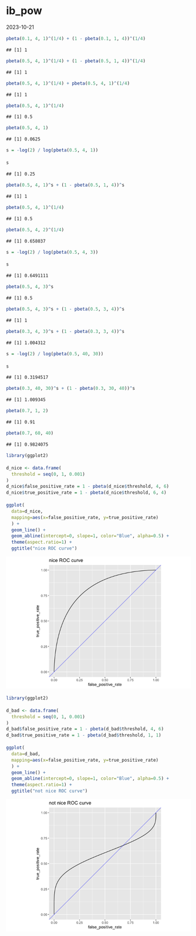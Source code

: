 ib_pow
================
2023-10-21

``` r
pbeta(0.1, 4, 1)^(1/4) + (1 - pbeta(0.1, 1, 4))^(1/4)
```

    ## [1] 1

``` r
pbeta(0.5, 4, 1)^(1/4) + (1 - pbeta(0.5, 1, 4))^(1/4)
```

    ## [1] 1

``` r
pbeta(0.5, 4, 1)^(1/4) + pbeta(0.5, 4, 1)^(1/4)
```

    ## [1] 1

``` r
pbeta(0.5, 4, 1)^(1/4)
```

    ## [1] 0.5

``` r
pbeta(0.5, 4, 1)
```

    ## [1] 0.0625

``` r
s = -log(2) / log(pbeta(0.5, 4, 1))

s
```

    ## [1] 0.25

``` r
pbeta(0.5, 4, 1)^s + (1 - pbeta(0.5, 1, 4))^s
```

    ## [1] 1

``` r
pbeta(0.5, 4, 1)^(1/4) 
```

    ## [1] 0.5

``` r
pbeta(0.5, 4, 2)^(1/4) 
```

    ## [1] 0.658037

``` r
s = -log(2) / log(pbeta(0.5, 4, 3))

s
```

    ## [1] 0.6491111

``` r
pbeta(0.5, 4, 3)^s
```

    ## [1] 0.5

``` r
pbeta(0.5, 4, 3)^s + (1 - pbeta(0.5, 3, 4))^s
```

    ## [1] 1

``` r
pbeta(0.3, 4, 3)^s + (1 - pbeta(0.3, 3, 4))^s
```

    ## [1] 1.004312

``` r
s = -log(2) / log(pbeta(0.5, 40, 30))

s
```

    ## [1] 0.3194517

``` r
pbeta(0.3, 40, 30)^s + (1 - pbeta(0.3, 30, 40))^s
```

    ## [1] 1.009345

``` r
pbeta(0.7, 1, 2)
```

    ## [1] 0.91

``` r
pbeta(0.7, 60, 40)
```

    ## [1] 0.9824075

``` r
library(ggplot2)

d_nice <- data.frame(
  threshold = seq(0, 1, 0.001)
)
d_nice$false_positive_rate = 1 - pbeta(d_nice$threshold, 4, 6)
d_nice$true_positive_rate = 1 - pbeta(d_nice$threshold, 6, 4)

ggplot(
  data=d_nice,
  mapping=aes(x=false_positive_rate, y=true_positive_rate)
  ) +
  geom_line() +
  geom_abline(intercept=0, slope=1, color="Blue", alpha=0.5) +
  theme(aspect.ratio=1) + 
  ggtitle("nice ROC curve")
```

![](ib_pow_files/figure-gfm/unnamed-chunk-18-1.png)<!-- -->

``` r
library(ggplot2)

d_bad <- data.frame(
  threshold = seq(0, 1, 0.001)
)
d_bad$false_positive_rate = 1 - pbeta(d_bad$threshold, 4, 6)
d_bad$true_positive_rate = 1 - pbeta(d_bad$threshold, 1, 1)

ggplot(
  data=d_bad,
  mapping=aes(x=false_positive_rate, y=true_positive_rate)
  ) +
  geom_line() +
  geom_abline(intercept=0, slope=1, color="Blue", alpha=0.5) +
  theme(aspect.ratio=1) + 
  ggtitle("not nice ROC curve")
```

![](ib_pow_files/figure-gfm/unnamed-chunk-19-1.png)<!-- -->
